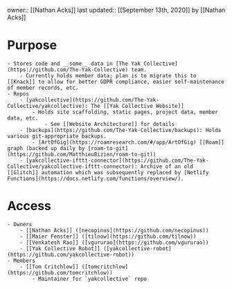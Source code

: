 owner:: [[Nathan Acks]]
last updated:: [[September 13th, 2020]] by [[Nathan Acks]]
# Purpose
    - Stores code and __some__ data in [The Yak Collective](https://github.com/The-Yak-Collective) team.
        - Currently holds member data; plan is to migrate this to [[Knack]] to allow for better GDPR compliance, easier self-maintenance of member records, etc.
    - Repos
        - [yakcollective](https://github.com/The-Yak-Collective/yakcollective): The [[Yak Collective Website]]
            - Holds site scaffolding, static pages, project data, member data, etc.
                - See [[Website Architecture]] for details
        - [backups](https://github.com/The-Yak-Collective/backups): Holds various git-appropriate backups.
            - [ArtOfGig](https://roamresearch.com/#/app/ArtOfGig) [[Roam]] graph (backed up daily by [roam-to-git](https://github.com/MatthieuBizien/roam-to-git))
        - [yakcollective-ifttt-connector](https://github.com/The-Yak-Collective/yakcollective-ifttt-connector): Archive of an old [[Glitch]] automation which was subsequently replaced by [Netlify Functions](https://docs.netlify.com/functions/overview/).
# Access
    - Owners
        - [[Nathan Acks]] ([necopinus](https://github.com/necopinus))
        - [[Maier Fenster]] ([tilnow](https://github.com/tilnow))
        - [[Venkatesh Rao]] ([vgururao](https://github.com/vgururao))
        - [[Yak Collective Robot]] ([yakcollective-robot](https://github.com/yakcollective-robot))
    - Members
        - [[Tom Critchlow]] ([tomcritchlow](https://github.com/tomcritchlow))
            - Maintainer for `yakcollective` repo
